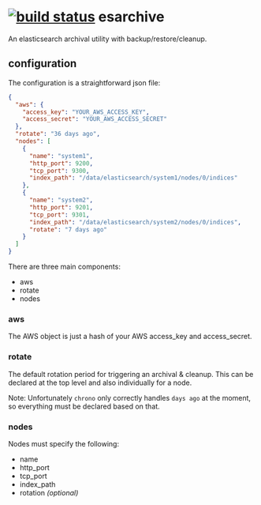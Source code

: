[![build status](https://secure.travis-ci.org/seryl/esarchive.png)](http://travis-ci.org/seryl/esarchive)
esarchive
=========

An elasticsearch archival utility with backup/restore/cleanup.

configuration
-------------

The configuration is a straightforward json file:

```json
{
  "aws": {
    "access_key": "YOUR_AWS_ACCESS_KEY",
    "access_secret": "YOUR_AWS_ACCESS_SECRET"
  },
  "rotate": "36 days ago",
  "nodes": [
    {
      "name": "system1",
      "http_port": 9200,
      "tcp_port": 9300,
      "index_path": "/data/elasticsearch/system1/nodes/0/indices"
    },
    {
      "name": "system2",
      "http_port": 9201,
      "tcp_port": 9301,
      "index_path": "/data/elasticsearch/system2/nodes/0/indices",
      "rotate": "7 days ago"
    }
  ]
}
```

There are three main components:

* aws
* rotate
* nodes

### aws

The AWS object is just a hash of your AWS access_key and access_secret.

### rotate

The default rotation period for triggering an archival & cleanup.
This can be declared at the top level and also individually for a node.

Note: Unfortunately `chrono` only correctly handles `days ago` at the moment, so everything must be declared based on that.

### nodes

Nodes must specify the following:

* name
* http_port
* tcp_port
* index_path
* rotation _(optional)_
